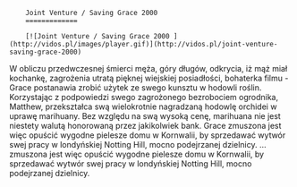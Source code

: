 
        Joint Venture / Saving Grace 2000 
        =============
        
        [![Joint Venture / Saving Grace 2000 ](http://vidos.pl/images/player.gif)](http://vidos.pl/joint-venture-saving-grace-2000)
        
        
 W obliczu przedwczesnej śmierci męża, góry długów, odkrycia, iż mąż miał kochankę, zagrożenia utratą pięknej wiejskiej posiadłości, bohaterka filmu - Grace postanawia zrobić użytek ze swego kunsztu w hodowli roślin. Korzystając z podpowiedzi swego zagrożonego bezrobociem ogrodnika, Matthew, przekształca swą wielokrotnie nagradzaną hodowlę orchidei w uprawę marihuany. Bez względu na swą wysoką cenę, marihuana nie jest niestety walutą honorowaną przez jakikolwiek bank. Grace zmuszona jest więc opuścić wygodne pielesze domu w Kornwalii, by sprzedawać wytwór swej pracy w londyńskiej Notting Hill, mocno podejrzanej dzielnicy.   ... zmuszona jest więc opuścić wygodne pielesze domu w Kornwalii, by sprzedawać wytwór swej pracy w londyńskiej Notting Hill, mocno podejrzanej dzielnicy.
    